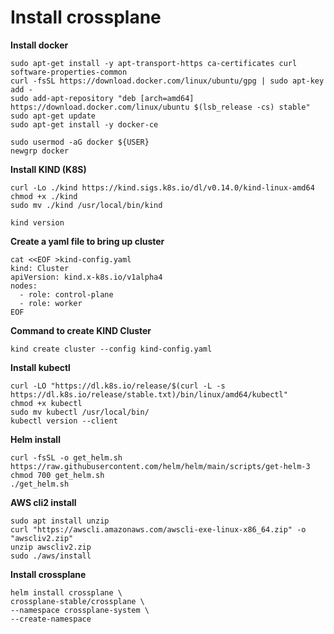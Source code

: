 # Install crossplane

**Install docker**

    sudo apt-get install -y apt-transport-https ca-certificates curl software-properties-common
    curl -fsSL https://download.docker.com/linux/ubuntu/gpg | sudo apt-key add -
    sudo add-apt-repository "deb [arch=amd64] https://download.docker.com/linux/ubuntu $(lsb_release -cs) stable"
    sudo apt-get update
    sudo apt-get install -y docker-ce

    sudo usermod -aG docker ${USER}
    newgrp docker

**Install KIND (K8S)**

    curl -Lo ./kind https://kind.sigs.k8s.io/dl/v0.14.0/kind-linux-amd64
    chmod +x ./kind
    sudo mv ./kind /usr/local/bin/kind
    
    kind version

**Create a yaml file to bring up cluster**

    cat <<EOF >kind-config.yaml
    kind: Cluster
    apiVersion: kind.x-k8s.io/v1alpha4
    nodes:
      - role: control-plane
      - role: worker
    EOF

**Command to create KIND Cluster**

    kind create cluster --config kind-config.yaml


**Install kubectl**

    curl -LO "https://dl.k8s.io/release/$(curl -L -s https://dl.k8s.io/release/stable.txt)/bin/linux/amd64/kubectl"
    chmod +x kubectl
    sudo mv kubectl /usr/local/bin/
    kubectl version --client

**Helm install**

    curl -fsSL -o get_helm.sh https://raw.githubusercontent.com/helm/helm/main/scripts/get-helm-3
    chmod 700 get_helm.sh
    ./get_helm.sh

**AWS cli2 install**

    sudo apt install unzip
    curl "https://awscli.amazonaws.com/awscli-exe-linux-x86_64.zip" -o "awscliv2.zip"
    unzip awscliv2.zip
    sudo ./aws/install

**Install crossplane**

    helm install crossplane \
    crossplane-stable/crossplane \
    --namespace crossplane-system \
    --create-namespace






    

  

